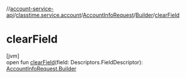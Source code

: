 //[account-service-api](../../../../index.md)/[classtime.service.account](../../index.md)/[AccountInfoRequest](../index.md)/[Builder](index.md)/[clearField](clear-field.md)

# clearField

[jvm]\
open fun [clearField](clear-field.md)(field: Descriptors.FieldDescriptor): [AccountInfoRequest.Builder](index.md)
